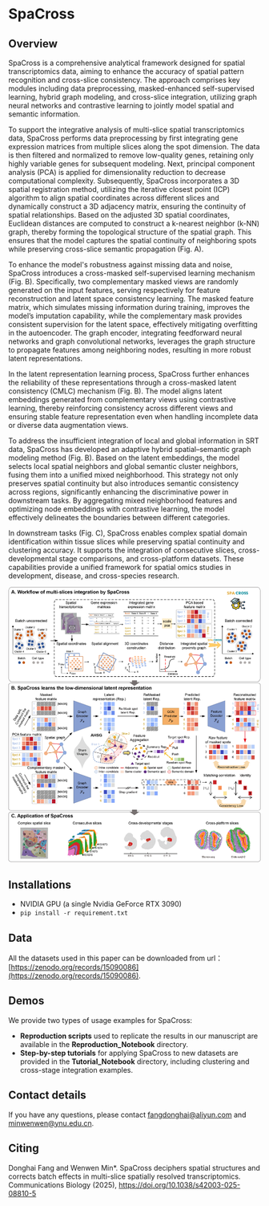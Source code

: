 # SpaCross
## Overview
SpaCross is a comprehensive analytical framework designed for spatial transcriptomics data, aiming to enhance the accuracy of spatial pattern recognition and cross-slice consistency. The approach comprises key modules including data preprocessing, masked-enhanced self-supervised learning, hybrid graph modeling, and cross-slice integration, utilizing graph neural networks and contrastive learning to jointly model spatial and semantic information. 

To support the integrative analysis of multi-slice spatial transcriptomics data, SpaCross performs data preprocessing by first integrating gene expression matrices from multiple slices along the spot dimension. The data is then filtered and normalized to remove low-quality genes, retaining only highly variable genes for subsequent modeling. Next, principal component analysis (PCA) is applied for dimensionality reduction to decrease computational complexity. Subsequently, SpaCross incorporates a 3D spatial registration method, utilizing the iterative closest point (ICP) algorithm to align spatial coordinates across different slices and dynamically construct a 3D adjacency matrix, ensuring the continuity of spatial relationships. Based on the adjusted 3D spatial coordinates, Euclidean distances are computed to construct a k-nearest neighbor (k-NN) graph, thereby forming the topological structure of the spatial graph. This ensures that the model captures the spatial continuity of neighboring spots while preserving cross-slice semantic propagation (Fig. A). 

To enhance the model's robustness against missing data and noise, SpaCross introduces a cross-masked self-supervised learning mechanism (Fig. B). Specifically, two complementary masked views are randomly generated on the input features, serving respectively for feature reconstruction and latent space consistency learning. The masked feature matrix, which simulates missing information during training, improves the model’s imputation capability, while the complementary mask provides consistent supervision for the latent space, effectively mitigating overfitting in the autoencoder. The graph encoder, integrating feedforward neural networks and graph convolutional networks, leverages the graph structure to propagate features among neighboring nodes, resulting in more robust latent representations.

In the latent representation learning process, SpaCross further enhances the reliability of these representations through a cross-masked latent consistency (CMLC) mechanism (Fig. B). The model aligns latent embeddings generated from complementary views using contrastive learning, thereby reinforcing consistency across different views and ensuring stable feature representation even when handling incomplete data or diverse data augmentation views.

To address the insufficient integration of local and global information in SRT data, SpaCross has developed an adaptive hybrid spatial–semantic graph modeling method (Fig. B). Based on the latent embeddings, the model selects local spatial neighbors and global semantic cluster neighbors, fusing them into a unified mixed neighborhood. This strategy not only preserves spatial continuity but also introduces semantic consistency across regions, significantly enhancing the discriminative power in downstream tasks. By aggregating mixed neighborhood features and optimizing node embeddings with contrastive learning, the model effectively delineates the boundaries between different categories. 

In downstream tasks (Fig. C),  SpaCross enables complex spatial domain identification within tissue slices while preserving spatial continuity and clustering accuracy. It supports the integration of consecutive slices, cross-developmental stage comparisons, and cross-platform datasets. These capabilities provide a unified framework for spatial omics studies in development, disease, and cross-species research. 

![overview.jpg](overview.jpg)

## Installations
- NVIDIA GPU (a single Nvidia GeForce RTX 3090)
- `pip install -r requirement.txt`

## Data
All the datasets used in this paper can be downloaded from url：[https://zenodo.org/records/15090086](https://zenodo.org/records/15090086).

## Demos
We provide two types of usage examples for SpaCross:
- **Reproduction scripts** used to replicate the results in our manuscript are available in the **Reproduction_Notebook** directory.
- **Step-by-step tutorials** for applying SpaCross to new datasets are provided in the **Tutorial_Notebook** directory, including clustering and cross-stage integration examples.


## Contact details
If you have any questions, please contact fangdonghai@aliyun.com and minwenwen@ynu.edu.cn.

## Citing

Donghai Fang and Wenwen Min*. SpaCross deciphers spatial structures and corrects batch effects in multi-slice spatially resolved transcriptomics. Communications Biology (2025), https://doi.org/10.1038/s42003-025-08810-5
